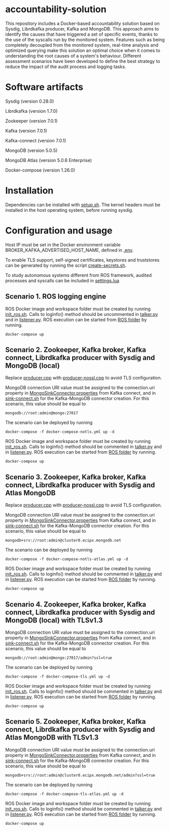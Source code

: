 # accountability-solution
This repository includes a Docker-based accountability solution based on Sysdig, Librdkafka producer, Kafka and MongoDB. This approach aims to identify the causes that have triggered a set of specific events, thanks to the use of the syscalls run by the monitored system. Features such as being completely decoupled from the monitored system, real-time analysis and optimized querying make this solution an optimal choice when it comes to understanding the root causes of a system's behaviour. Different assessment scenarios have been developed to define the best strategy to reduce the impact of the audit process and logging tasks.

# Software artifacts
Sysdig (version 0.28.0)

Librdkafka (version 1.7.0)

Zookeeper (version 7.0.1)

Kafka (version 7.0.1)

Kafka-connect (version 7.0.1)

MongoDB (version 5.0.5)

MongoDB Atlas (version 5.0.6 Enterprise)

Docker-compose (version 1.26.0)

# Installation
Dependencies can be installed with [setup.sh](https://github.com/inflfb00/accountability-docker-solution/blob/main/setup.sh).
The kernel headers must be installed in the host operating system, before running sysdig.
 

# Configuration and usage
Host IP must be set in the Docker environment variable BROKER_KAFKA_ADVERTISED_HOST_NAME, defined in [.env](https://github.com/inflfb00/accountability-docker-solution/blob/main/.env#L13).

To enable TLS support, self-signed certificates, keystores and truststores can be generated by running the script [create-secrets.sh](https://github.com/inflfb00/accountability-docker-solution/blob/main/secrets/create-secrets.sh).

To study autonomous systems different from ROS framework, audited processes and syscalls can be included in [settings.lua](https://github.com/inflfb00/accountability-docker-solution/blob/main/librdkafka-producer/src/settings.lua)

## Scenario 1. ROS logging engine
ROS Docker image and workspace folder must be created by running [init_ros.sh](https://github.com/inflfb00/accountability-docker-solution/blob/main/ros/init_ros.sh).
Calls to loginfo() method should be uncommented in [talker.py](https://github.com/inflfb00/accountability-docker-solution/tree/main/ros/src/talker.py#L50) and in [listener.py](https://github.com/inflfb00/accountability-docker-solution/tree/main/ros/src/listener.py#L54).
ROS execution can be started from [ROS folder](https://github.com/inflfb00/accountability-docker-solution/tree/main/ros) by running. 
```
docker-compose up
```

## Scenario 2. Zookeeper, Kafka broker, Kafka connect, Librdkafka producer with Sysdig and MongoDB (local)
Replace [producer.cpp](https://github.com/inflfb00/accountability-docker-solution/blob/main/librdkafka-producer/src/producer.cpp) with [producer-nossl.cpp](https://github.com/inflfb00/accountability-docker-solution/blob/main/librdkafka-producer/src/producer-nossl.cpp) to avoid TLS configuration.

MongoDB connection URI value must be assigned to the connection.uri property in [MongoSinkConnector.properties](https://github.com/inflfb00/accountability-docker-solution/blob/main/mongodb-kafka-connect/etc/MongoSinkConnector.properties) from Kafka connect, and in [sink-connect.sh](https://github.com/inflfb00/accountability-docker-solution/blob/main/kafka/scripts/sink-connect.sh) for the Kafka-MongoDB connector creation. For this scenario, this value should be equal to
```
mongodb://root:admin@mongo:27017
```
The scenario can be deployed by running
```
docker-compose -f docker-compose-notls.yml up -d
```
ROS Docker image and workspace folder must be created by running [init_ros.sh](https://github.com/inflfb00/accountability-docker-solution/blob/main/ros/init_ros.sh).
Calls to loginfo() method should be commented in [talker.py](https://github.com/inflfb00/accountability-docker-solution/tree/main/ros/src/talker.py#L50) and in [listener.py](https://github.com/inflfb00/accountability-docker-solution/tree/main/ros/src/listener.py#L54).
ROS execution can be started from [ROS folder](https://github.com/inflfb00/accountability-docker-solution/tree/main/ros) by running. 
```
docker-compose up
```


## Scenario 3. Zookeeper, Kafka broker, Kafka connect, Librdkafka producer with Sysdig and Atlas MongoDB
Replace [producer.cpp](https://github.com/inflfb00/accountability-docker-solution/blob/main/librdkafka-producer/src/producer.cpp) with [producer-nossl.cpp](https://github.com/inflfb00/accountability-docker-solution/blob/main/librdkafka-producer/src/producer-nossl.cpp) to avoid TLS configuration.

MongoDB connection URI value must be assigned to the connection.uri property in [MongoSinkConnector.properties](https://github.com/inflfb00/accountability-docker-solution/blob/main/mongodb-kafka-connect/etc/MongoSinkConnector.properties) from Kafka connect, and in [sink-connect.sh](https://github.com/inflfb00/accountability-docker-solution/blob/main/kafka/scripts/sink-connect.sh) for the Kafka-MongoDB connector creation. For this scenario, this value should be equal to
```
mongodb+srv://root:admin@cluster0.ecipx.mongodb.net
```
The scenario can be deployed by running
```
docker-compose -f docker-compose-notls-atlas.yml up -d
```
ROS Docker image and workspace folder must be created by running [init_ros.sh](https://github.com/inflfb00/accountability-docker-solution/blob/main/ros/init_ros.sh).
Calls to loginfo() method should be commented in [talker.py](https://github.com/inflfb00/accountability-docker-solution/tree/main/ros/src/talker.py#L50) and in [listener.py](https://github.com/inflfb00/accountability-docker-solution/tree/main/ros/src/listener.py#L54).
ROS execution can be started from [ROS folder](https://github.com/inflfb00/accountability-docker-solution/tree/main/ros) by running. 
```
docker-compose up
```


## Scenario 4. Zookeeper, Kafka broker, Kafka connect, Librdkafka producer with Sysdig and MongoDB (local) with TLSv1.3
MongoDB connection URI value must be assigned to the connection.uri property in [MongoSinkConnector.properties](https://github.com/inflfb00/accountability-docker-solution/blob/main/mongodb-kafka-connect/etc/MongoSinkConnector.properties) from Kafka connect, and in [sink-connect.sh](https://github.com/inflfb00/accountability-docker-solution/blob/main/kafka/scripts/sink-connect.sh) for the Kafka-MongoDB connector creation. For this scenario, this value should be equal to
```
mongodb://root:admin@mongo:27017/admin?ssl=true
```
The scenario can be deployed by running
```
docker-compose -f docker-compose-tls.yml up -d
```
ROS Docker image and workspace folder must be created by running [init_ros.sh](https://github.com/inflfb00/accountability-docker-solution/blob/main/ros/init_ros.sh).
Calls to loginfo() method should be commented in [talker.py](https://github.com/inflfb00/accountability-docker-solution/tree/main/ros/src/talker.py#L50) and in [listener.py](https://github.com/inflfb00/accountability-docker-solution/tree/main/ros/src/listener.py#L54).
ROS execution can be started from [ROS folder](https://github.com/inflfb00/accountability-docker-solution/tree/main/ros) by running. 
```
docker-compose up
```

## Scenario 5. Zookeeper, Kafka broker, Kafka connect, Librdkafka producer with Sysdig and Atlas MongoDB with TLSv1.3
MongoDB connection URI value must be assigned to the connection.uri property in [MongoSinkConnector.properties](https://github.com/inflfb00/accountability-docker-solution/blob/main/mongodb-kafka-connect/etc/MongoSinkConnector.properties) from Kafka connect, and in [sink-connect.sh](https://github.com/inflfb00/accountability-docker-solution/blob/main/kafka/scripts/sink-connect.sh) for the Kafka-MongoDB connector creation. For this scenario, this value should be equal to
```
mongodb+srv://root:admin@cluster0.ecipx.mongodb.net/admin?ssl=true
```
The scenario can be deployed by running
```
docker-compose -f docker-compose-tls-atlas.yml up -d
```
ROS Docker image and workspace folder must be created by running [init_ros.sh](https://github.com/inflfb00/accountability-docker-solution/blob/main/ros/init_ros.sh).
Calls to loginfo() method should be commented in [talker.py](https://github.com/inflfb00/accountability-docker-solution/tree/main/ros/src/talker.py#L50) and in [listener.py](https://github.com/inflfb00/accountability-docker-solution/tree/main/ros/src/listener.py#L54).
ROS execution can be started from [ROS folder](https://github.com/inflfb00/accountability-docker-solution/tree/main/ros) by running. 
```
docker-compose up
```


